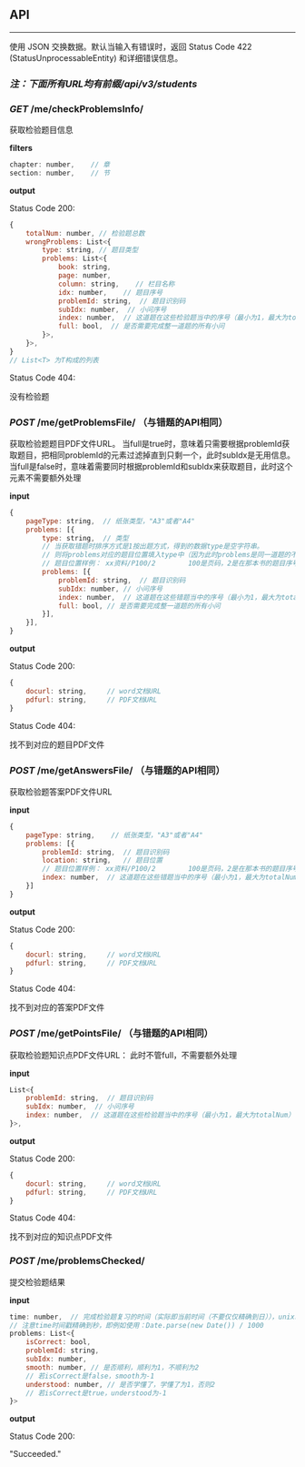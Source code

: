 ## API

----------

使用 JSON 交换数据。默认当输入有错误时，返回 Status Code 422 (StatusUnprocessableEntity) 和详细错误信息。

### *注：下面所有URL均有前缀/api/v3/students*

### *GET* /me/checkProblemsInfo/

获取检验题目信息

**filters**

```javascript
chapter: number,    // 章
section: number,    // 节
```

**output**

Status Code 200:

```javascript
{
    totalNum: number, // 检验题总数
    wrongProblems: List<{
        type: string, // 题目类型
        problems: List<{
            book: string,
            page: number,
            column: string,    // 栏目名称
            idx: number,    // 题目序号
            problemId: string,  // 题目识别码
            subIdx: number,  // 小问序号
            index: number,  // 这道题在这些检验题当中的序号（最小为1，最大为totalNum）
            full: bool,  // 是否需要完成整一道题的所有小问
        }>,
    }>,
}
// List<T> 为T构成的列表
```

Status Code 404:

没有检验题

### *POST* /me/getProblemsFile/  （与错题的API相同）

获取检验题题目PDF文件URL。
当full是true时，意味着只需要根据problemId获取题目，把相同problemId的元素过滤掉直到只剩一个，此时subIdx是无用信息。
当full是false时，意味着需要同时根据problemId和subIdx来获取题目，此时这个元素不需要额外处理

**input**

```javascript
{
    pageType: string,  // 纸张类型，"A3"或者"A4"
    problems: [{
        type: string,  // 类型
        // 当获取错题时排序方式是1按出题方式，得到的数据type是空字符串。
        // 则将problems对应的题目位置填入type中（因为此时problems是同一道题的不同小问，题目位置只有一个）
        // 题目位置样例： xx资料/P100/2        100是页码，2是在那本书的题目序号即idx
        problems: [{
            problemId: string,  // 题目识别码
            subIdx: number, // 小问序号
            index: number,  // 这道题在这些错题当中的序号（最小为1，最大为totalNum）
            full: bool, // 是否需要完成整一道题的所有小问
        }],
    }],
}
```

**output**

Status Code 200:

```javascript
{
    docurl: string,     // word文档URL
    pdfurl: string,     // PDF文档URL
}
```

Status Code 404:

找不到对应的题目PDF文件

### *POST* /me/getAnswersFile/  （与错题的API相同）

获取检验题答案PDF文件URL

**input**

```javascript
{
    pageType: string,    // 纸张类型，"A3"或者"A4"
    problems: [{
    	problemId: string,  // 题目识别码
        location: string,   // 题目位置
        // 题目位置样例： xx资料/P100/2        100是页码，2是在那本书的题目序号即idx
    	index: number,  // 这道题在这些错题当中的序号（最小为1，最大为totalNum）
	}]
}
```

**output**

Status Code 200:

```javascript
{
    docurl: string,     // word文档URL
    pdfurl: string,     // PDF文档URL
}
```

Status Code 404:

找不到对应的答案PDF文件

### *POST* /me/getPointsFile/  （与错题的API相同）

获取检验题知识点PDF文件URL：
此时不管full，不需要额外处理

**input**

```javascript
List<{
    problemId: string,  // 题目识别码
    subIdx: number,  // 小问序号
    index: number,  // 这道题在这些检验题当中的序号（最小为1，最大为totalNum）
}>,
```

**output**

Status Code 200:

```javascript
{
    docurl: string,     // word文档URL
    pdfurl: string,     // PDF文档URL
}
```

Status Code 404:

找不到对应的知识点PDF文件

### *POST* /me/problemsChecked/

提交检验题结果

**input**

```javascript
time: number,  // 完成检验题复习的时间（实际即当前时间（不要仅仅精确到日）），unix时间戳
// 注意time时间戳精确到秒，即例如使用：Date.parse(new Date()) / 1000
problems: List<{
    isCorrect: bool,
    problemId: string,
    subIdx: number,
    smooth: number, // 是否顺利，顺利为1，不顺利为2
    // 若isCorrect是false，smooth为-1
    understood: number, // 是否学懂了，学懂了为1，否则2
    // 若isCorrect是true，understood为-1
}>
```

**output**

Status Code 200:

"Succeeded."
